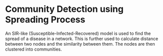 # Community Detection using Spreading Process

An SIR-like (Susceptible-Infected-Recovered) model is used to find the spread of a disease in a network.
This is further used to calculate distance between two nodes and the similarity between them.
The nodes are then clustered into communities.


